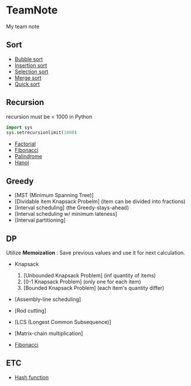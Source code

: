 # TeamNote

My team note
## Sort
  
  - [Bubble sort](sort/bub.md)
  - [Insertion sort](sort/ins.md)
  - [Selection sort](sort/sel.md)
  - [Merge sort](sort/mer.md)
  - [Quick sort](sort/qck.md)

## Recursion

  recursion must be < 1000 in Python
  ``` python
  import sys
  sys.setrecursionlimit(1000)
  ```
  - [Factorial](recursion/facto.md)
  - [Fibonacci](recursion/fibo.md)
  - [Palindrome](recursion/palin.md)
  - [Hanoi](recursion/hanoi.md)
    
## Greedy

  - [MST (Minimum Spanning Tree)]
  - [Dividable item Knapsack Probelm] (item can be divided into fractions)
  - [Interval scheduling] (the Greedy-stays-ahead)
  - [Interval scheduling w/ minimum lateness]
  - [Interval partitioning]

## DP  

Utilize __Memoization__ : Save previous values and use it for next calculation.
  - Knapsack
    1. [Unbounded Knapsack Problem] (inf quantity of items)
    2. [0-1 Knapsack Problem] (only one for each item)
    3. [Bounded Knapsack Problem] (each item's quantity differ)

  - [Assembly-line scheduling]
  - [Rod cutting]
  - [LCS (Longest Common Subsequence)]
  - [Matrix-chain multiplication]
  - [Fibonacci](DP/fiboDP.md)

## ETC

  - [Hash function](hash.md)